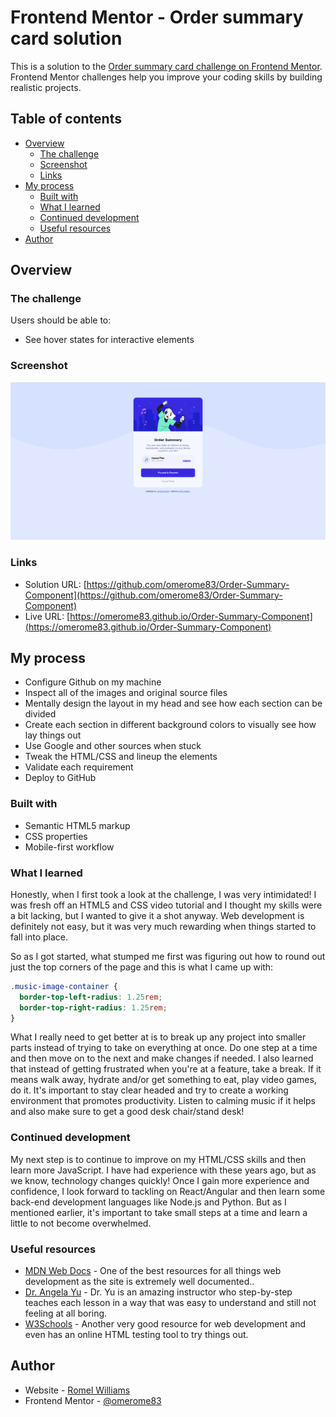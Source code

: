 # Frontend Mentor - Order summary card solution

This is a solution to the [Order summary card challenge on Frontend Mentor](https://www.frontendmentor.io/challenges/order-summary-component-QlPmajDUj). Frontend Mentor challenges help you improve your coding skills by building realistic projects.

## Table of contents

- [Overview](#overview)
  - [The challenge](#the-challenge)
  - [Screenshot](#screenshot)
  - [Links](#links)
- [My process](#my-process)
  - [Built with](#built-with)
  - [What I learned](#what-i-learned)
  - [Continued development](#continued-development)
  - [Useful resources](#useful-resources)
- [Author](#author)

## Overview

### The challenge

Users should be able to:

- See hover states for interactive elements

### Screenshot

![Screenshot](./screenshot.png)

### Links

- Solution URL: [https://github.com/omerome83/Order-Summary-Component](https://github.com/omerome83/Order-Summary-Component)
- Live URL: [https://omerome83.github.io/Order-Summary-Component](https://omerome83.github.io/Order-Summary-Component)

## My process

- Configure Github on my machine
- Inspect all of the images and original source files
- Mentally design the layout in my head and see how each section can be divided
- Create each section in different background colors to visually see how lay things out
- Use Google and other sources when stuck
- Tweak the HTML/CSS and lineup the elements
- Validate each requirement
- Deploy to GitHub

### Built with

- Semantic HTML5 markup
- CSS properties
- Mobile-first workflow

### What I learned

Honestly, when I first took a look at the challenge, I was very intimidated! I was fresh off an HTML5 and CSS video tutorial and I thought my skills were a bit lacking, but I wanted to give it a shot anyway. Web development is definitely not easy, but it was very much rewarding when things started to fall into place.

So as I got started, what stumped me first was figuring out how to round out just the top corners of the page and this is what I came up with:

```css
.music-image-container {
  border-top-left-radius: 1.25rem;
  border-top-right-radius: 1.25rem;
}
```

What I really need to get better at is to break up any project into smaller parts instead of trying to take on everything at once. Do one step at a time and then move on to the next and make changes if needed. I also learned that instead of getting frustrated when you're at a feature, take a break. If it means walk away, hydrate and/or get something to eat, play video games, do it. It's important to stay clear headed and try to create a working environment that promotes productivity. Listen to calming music if it helps and also make sure to get a good desk chair/stand desk!

### Continued development

My next step is to continue to improve on my HTML/CSS skills and then learn more JavaScript. I have had experience with these years ago, but as we know, technology changes quickly! Once I gain more experience and confidence, I look forward to tackling on React/Angular and then learn some back-end development languages like Node.js and Python. But as I mentioned earlier, it's important to take small steps at a time and learn a little to not become overwhelmed.

### Useful resources

- [MDN Web Docs](https://developer.mozilla.org/en-US/) - One of the best resources for all things web development as the site is extremely well documented..
- [Dr. Angela Yu](https://www.udemy.com/course/the-complete-web-development-bootcamp/) - Dr. Yu is an amazing instructor who step-by-step teaches each lesson in a way that was easy to understand and still not feeling at all boring.
- [W3Schools](https://www.w3schools.com/) - Another very good resource for web development and even has an online HTML testing tool to try things out.

## Author

- Website - [Romel Williams](https://github.com/omerome83)
- Frontend Mentor - [@omerome83](https://www.frontendmentor.io/profile/omerome83)
